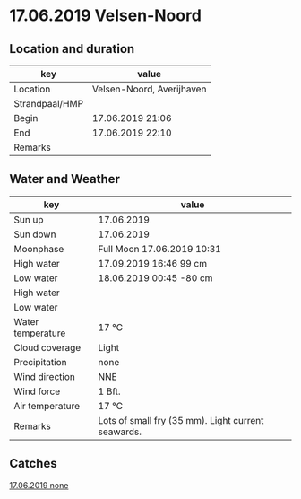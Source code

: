 # 17.06.2019 Velsen-Noord

## Location and duration

key | value |
----|-------|
Location | Velsen-Noord, Averijhaven |
Strandpaal/HMP | |
Begin | 17.06.2019  21:06 |
End | 17.06.2019  22:10 |
Remarks | |

## Water and Weather

key | value |
----|-------|
Sun up | 17.06.2019   |
Sun down | 17.06.2019   |
Moonphase | Full Moon 17.06.2019 10:31 |
High water | 17.09.2019  16:46 99 cm |
Low water | 18.06.2019 00:45 -80 cm|
High water | |
Low water | |
Water temperature | 17 °C |
Cloud coverage | Light |
Precipitation | none |
Wind direction | NNE |
Wind force | 1 Bft. |
Air temperature | 17 °C |
Remarks | Lots of small fry (35 mm). Light current seawards. |

## Catches

[17.06.2019 none](catches/template_none.md)
